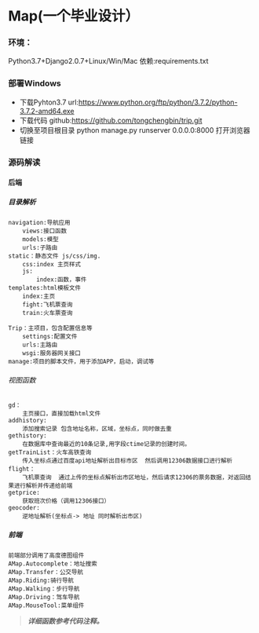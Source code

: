 # Map(一个毕业设计）
### 环境：
Python3.7+Django2.0.7+Linux/Win/Mac
依赖:requirements.txt
### 部署Windows
* 下载Pyhton3.7 url:https://www.python.org/ftp/python/3.7.2/python-3.7.2-amd64.exe
* 下载代码 github:https://github.com/tongchengbin/trip.git
* 切换至项目根目录 python manage.py runserver 0.0.0.0:8000 打开浏览器链接



### 源码解读
#### 后端
##### 目录解析
    navigation:导航应用
        views:接口函数
        models:模型
        urls:子路由
    static：静态文件 js/css/img.
        css:index 主页样式
        js:
            index:函数，事件
    templates:html模板文件
        index:主页
        fight:飞机票查询
        train:火车票查询
    
    Trip：主项目，包含配置信息等
        settings:配置文件
        urls:主路由
        wsgi:服务器网关接口
    manage:项目的脚本文件，用于添加APP，启动，调试等

###### 视图函数
    gd：
        主页接口，直接加载html文件
    addhistory: 
        添加搜索记录 包含地址名称，区域，坐标点，同时做去重
    gethistory: 
        在数据库中查询最近的10条记录,用字段ctime记录的创建时间。
    getTrainList：火车高铁查询
        传入坐标点通过百度api地址解析出目标市区  然后调用12306数据接口进行解析
    flight：
        飞机票查询  通过上传的坐标点解析出市区地址，然后请求12306的票务数据，对返回结果进行解析并传递给前端 
    getprice: 
        获取班次价格（调用12306接口）
    geocoder:
        逆地址解析(坐标点-> 地址 同时解析出市区)

##### 前端
    前端部分调用了高度德图组件
    AMap.Autocomplete：地址搜索
    AMap.Transfer：公交导航
    AMap.Riding:骑行导航
    AMap.Walking：步行导航
    AMap.Driving：驾车导航
    AMap.MouseTool:菜单组件
>***详细函数参考代码注释。***


